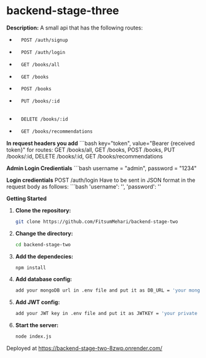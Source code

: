 # backend-stage-three

**Description:**
A small api that has the following routes: 
- ```bash
    POST /auth/signup

- ```bash
    POST /auth/login

- ```bash
    GET /books/all

- ```bash
    GET /books

- ```bash
    POST /books

- ```bash
    PUT /books/:id
    
- ```bash
    DELETE /books/:id

- ```bash
    GET /books/recommendations


**In request headers you add**
    ```bash
        key="token",
        value="Bearer {received token}"
    for routes: GET /books/all, GET /books, POST /books, PUT /books/:id, DELETE /books/:id, GET /books/recommendations


**Admin Login Credientials**
    ```bash 
        username = "admin",
        password = "1234"



**Login credientials**
 POST /auth/login
    Have to be sent in JSON format in the request body as follows: 
    ```bash
        'username': '',
        'password': ''
    

**Getting Started**
1. **Clone the repository:**
   ```bash
   git clone https://github.com/FitsumMehari/backend-stage-two

2. **Change the directory:**
    ```bash
    cd backend-stage-two

3. **Add the dependecies:**
    ```bash
    npm install

4. **Add database config:**
    ```bash
    add your mongoDB url in .env file and put it as DB_URL = 'your mongodb url'

5. **Add JWT config:**
    ```bash
    add your JWT key in .env file and put it as JWTKEY = 'your private JWT key'

6. **Start the server:**
    ```bash
    node index.js


Deployed at https://backend-stage-two-8zwp.onrender.com/